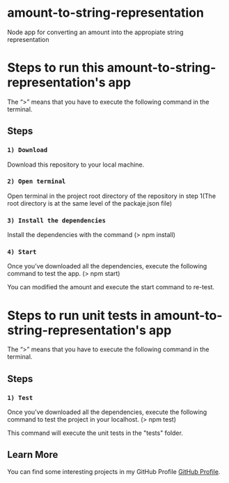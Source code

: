 # amount-to-string-representation
Node app for converting an amount into the appropiate string representation

# Steps to run this amount-to-string-representation's app

The “>” means that you have to execute the following command in the terminal.

## Steps
### `1) Download`

Download this repository to your local machine.

### `2) Open terminal`

Open terminal in the project root directory of the repository in step 1(The root directory is at the same level of the packaje.json file)

### `3) Install the dependencies`

Install the dependencies with the command (> npm install)

### `4) Start`

Once you’ve downloaded all the dependencies, execute the following command to test the app. (> npm start)

You can modified the amount and execute the start command to re-test.

# Steps to run unit tests in amount-to-string-representation's app

The “>” means that you have to execute the following command in the terminal.

## Steps
### `1) Test`

Once you’ve downloaded all the dependencies, execute the following command to test the project in your localhost. (> npm test)

This command will execute the unit tests in the "tests" folder.

## Learn More

You can find some interesting projects in my GitHub Profile [GitHub Profile](https://github.com/blackwolf2809).

